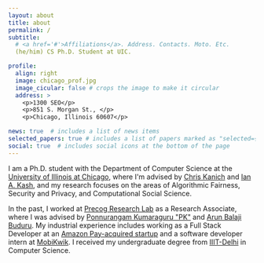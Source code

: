 ```yaml
---
layout: about
title: about
permalink: /
subtitle: 
  # <a href='#'>Affiliations</a>. Address. Contacts. Moto. Etc.
  (he/him) CS Ph.D. Student at UIC.

profile:
  align: right
  image: chicago_prof.jpg
  image_cicular: false # crops the image to make it circular
  address: >
    <p>1300 SEO</p>
    <p>851 S. Morgan St., </p>
    <p>Chicago, Illinois 60607</p>

news: true  # includes a list of news items
selected_papers: true # includes a list of papers marked as "selected={true}"
social: true  # includes social icons at the bottom of the page
---
```


I am a Ph.D. student with the Department of Computer Science at the [University of Illinois at Chicago](https://cs.uic.edu/), where I'm advised by [Chris Kanich](https://www.cs.uic.edu/~ckanich/) and [Ian A. Kash](https://www.cs.uic.edu/~iankash/), and my research focuses on the areas of Algorithmic Fairness, Security and Privacy, and Computational Social Science.

In the past, I worked at [Precog Research Lab](https://precog.iiit.ac.in/) as a Research Associate, where I was advised by [Ponnurangam Kumaraguru "PK"](https://twitter.com/ponguru) and [Arun Balaji Buduru](http://faculty.iiitd.ac.in/~arunb/). My industrial experience includes working as a Full Stack Developer at an [Amazon Pay-acquired startup](https://www.linkedin.com/company/tapzo/) and a software developer intern at [MobiKwik](https://www.mobikwik.com/). I received my undergraduate degree from [IIIT-Delhi](https://www.iiitd.ac.in/) in Computer Science.


<!-- Write your biography here. Tell the world about yourself. Link to your favorite [subreddit](http://reddit.com). You can put a picture in, too. The code is already in, just name your picture `prof_pic.jpg` and put it in the `img/` folder.

Put your address / P.O. box / other info right below your picture. You can also disable any these elements by editing `profile` property of the YAML header of your `_pages/about.md`. Edit `_bibliography/papers.bib` and Jekyll will render your [publications page](/al-folio/publications/) automatically.

Link to your social media connections, too. This theme is set up to use [Font Awesome icons](http://fortawesome.github.io/Font-Awesome/) and [Academicons](https://jpswalsh.github.io/academicons/), like the ones below. Add your Facebook, Twitter, LinkedIn, Google Scholar, or just disable all of them. -->
